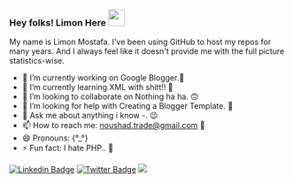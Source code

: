 ### Hey folks! Limon Here <img src="https://media.giphy.com/media/hvRJCLFzcasrR4ia7z/giphy.gif" width="30px">

My name is Limon Mostafa. I've been using GitHub to host my repos for many years. And I always feel like it doesn't provide me with the full picture statistics-wise.

- 🔭 I’m currently working on Google Blogger.🥇
- 🌱 I’m currently learning XML with shitt!! 👀
- 👯 I’m looking to collaborate on Nothing ha ha. 🙃
- 🤔 I’m looking for help with Creating a Blogger Template. 🖖
- 💬 Ask me about anything i know *-*. 😉
- 📫 How to reach me: noushad.trade@gmail.com 🥳
- 😄 Pronouns: {°_°}
- ⚡ Fun fact: I hate PHP.. 🤫

[![Linkedin Badge](https://img.shields.io/badge/-LinkedIn-blue?style=flat-square&logo=Linkedin&logoColor=white&link=https://www.instagram/nm.limon/)](https://www.linkedin.com/in/diogorodrigues02/)  [![Twitter Badge](https://img.shields.io/badge/-Twitter-1ca0f1?style=flat-square&labelColor=1ca0f1&logo=twitter&logoColor=white&link=https://twitter.com/LimonMostafa)](https://twitter.com/LimonMostafa)
![](https://komarev.com/ghpvc/?username=ilimon)
